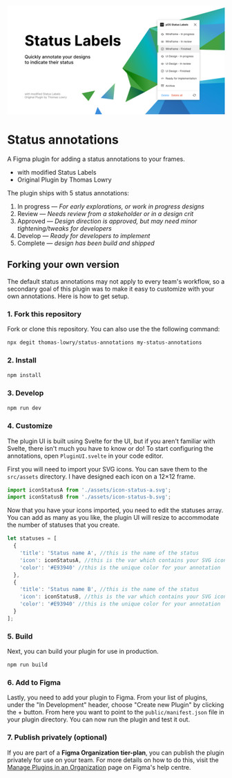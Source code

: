 ![Status Annotations Promo Image](/promo/promo.png?raw=true "Status Annotations promo")

# Status annotations
A Figma plugin for adding a status annotations to your frames.

- with modified Status Labels
- Original Plugin by Thomas Lowry

The plugin ships with 5 status annotations:
1. In progress — _For early explorations, or work in progress designs_
2. Review — _Needs review from a stakeholder or in a design crit_
3. Approved — _Design direction is approved, but may need minor tightening/tweaks for developers_
4. Develop — _Ready for developers to implement_
5. Complete — _design has been build and shipped_

## Forking your own version
The default status annotations may not apply to every team's workflow, so a secondary goal of this plugin was to make it easy to customize with your own annotations. Here is how to get setup.

### 1. Fork this repository 
Fork or clone this repository. You can also use the the following command:
```bash
npx degit thomas-lowry/status-annotations my-status-annotations
```

### 2. Install
```bash
npm install
```

### 3. Develop
```bash
npm run dev
```

### 4. Customize
The plugin UI is built using Svelte for the UI, but if you aren't familiar with Svelte, there isn't much you have to know or do! To start configuring the annotations, open `PluginUI.svelte` in your code editor.

First you will need to import your SVG icons. You can save them to the `src/assets` directory. I have designed each icon on a 12×12 frame.
```Javascript
import iconStatusA from './assets/icon-status-a.svg';
import iconStatusB from './assets/icon-status-b.svg';
```

Now that you have your icons imported, you need to edit the statuses array. You can add as many as you like, the plugin UI will resize to accommodate the number of statuses that you create. 
```Javascript
let statuses = [
  {
    'title': 'Status name A', //this is the name of the status
    'icon': iconStatusA, //this is the var which contains your SVG icon above
    'color': '#E93940' //this is the unique color for your annotation
  },
  {
    'title': 'Status name B', //this is the name of the status
    'icon': iconStatusB, //this is the var which contains your SVG icon above
    'color': '#E93940' //this is the unique color for your annotation
  }
];
```

### 5. Build
Next, you can build your plugin for use in production.
```bash
npm run build
```

### 6. Add to Figma
Lastly, you need to add your plugin to Figma. From your list of plugins, under the "In Development" header, choose "Create new Plugin" by clicking the + button. From here you want to point to the `public/manifest.json` file in your plugin directory. You can now run the plugin and test it out.

### 7. Publish privately (optional)
If you are part of a **Figma Organization tier-plan**, you can publish the plugin privately for use on your team. For more details on how to do this, visit the [Manage Plugins in an Organization](https://help.figma.com/hc/en-us/articles/360039958894-Manage-Plugins-in-an-Organization) page on Figma's help centre.
